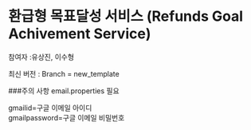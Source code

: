 # 환급형 목표달성 서비스 (Refunds Goal Achivement Service)
참여자 :유상진, 이수형

최신 버전 : Branch = new_template

###주의 사항
email.properties 필요

gmailid=구글 이메일 아이디<br>
gmailpassword=구글 이메일 비밀번호
